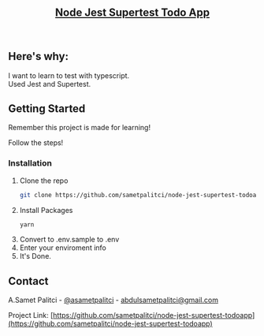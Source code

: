 <br />
<p align="center">
  <a href="https://github.com/sametpalitci/node-jest-supertest-todoapp">
    <h2 align="center">Node Jest Supertest Todo App</h2>
  </a>
</p>
<br />

## Here's why:

I want to learn to test with typescript.
<br />
Used Jest and Supertest.

## Getting Started

Remember this project is made for learning!

Follow the steps!

### Installation

1. Clone the repo
   ```sh
   git clone https://github.com/sametpalitci/node-jest-supertest-todoapp.git
   ```
2. Install Packages
   ```sh
   yarn
   ```
3. Convert to .env.sample to .env
4. Enter your enviroment info
5. It's Done.

## Contact

A.Samet Palitci - [@asametpalitci](https://twitter.com/asametpalitci) - abdulsametpalitci@gmail.com

Project Link: [https://github.com/sametpalitci/node-jest-supertest-todoapp](https://github.com/sametpalitci/node-jest-supertest-todoapp)
